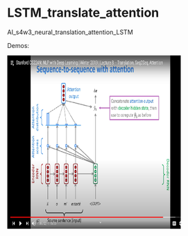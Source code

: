 # LSTM_translate_attention
AI_s4w3_neural_translation_attention_LSTM

Demos:

<img src="seq2seq_attention_digram_stanford.png" width="400px" height="400px" />
